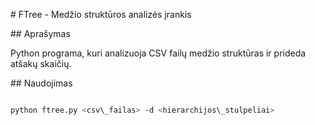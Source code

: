 \# FTree - Medžio struktūros analizės įrankis



\## Aprašymas

Python programa, kuri analizuoja CSV failų medžio struktūras ir prideda atšakų skaičių.



\## Naudojimas

```bash

python ftree.py <csv\_failas> -d <hierarchijos\_stulpeliai>

